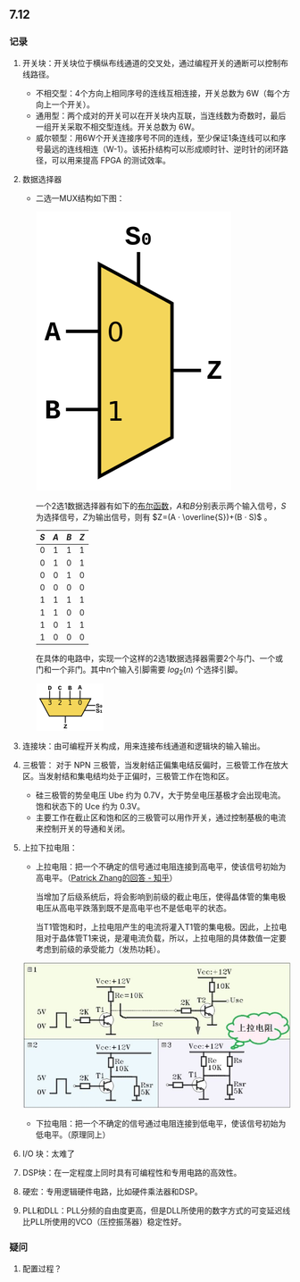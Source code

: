 ## 7.12

### 记录

1. 开关块：开关块位于横纵布线通道的交叉处，通过编程开关的通断可以控制布线路径。
   
    + 不相交型：4个方向上相同序号的连线互相连接，开关总数为 6W（每个方向上一个开关）。
    + 通用型：两个成对的开关可以在开关块内互联，当连线数为奇数时，最后一组开关采取不相交型连线。开关总数为 6W。
    + 威尔顿型：用6W个开关连接序号不同的连线，至少保证1条连线可以和序号最远的连线相连（W-1）。该拓扑结构可以形成顺时针、逆时针的闭环路径，可以用来提高 FPGA 的测试效率。
    
2. 数据选择器

    + 二选一MUX结构如下图：

      ![img](assets/350px-Multiplexer_2-to-1.svg-1563180054308.png)

      一个2选1数据选择器有如下的[布尔函数](https://zh.wikipedia.org/wiki/布尔函数)，$A$和$B$分别表示两个输入信号，$S$为选择信号，$Z$为输出信号，则有  $Z=(A · \overline{S})+(B · S)$ 。

      | $S$  | $A$  | $B$  | $Z$  |
      | :--: | :--: | :--: | :--: |
      |  0   |  1   |  1   |  1   |
      |  0   |  1   |  0   |  1   |
      |  0   |  0   |  1   |  0   |
      |  0   |  0   |  0   |  0   |
      |  1   |  1   |  1   |  1   |
      |  1   |  1   |  0   |  0   |
      |  1   |  0   |  1   |  1   |
      |  1   |  0   |  0   |  0   |

      在具体的电路中，实现一个这样的2选1数据选择器需要2个与门、一个或门和一个非门。其中n个输入引脚需要 $log_2(n)$ 个选择引脚。

      ![img](assets/120px-Multiplexer_4-to-1.svg.png)

3. 连接块：由可编程开关构成，用来连接布线通道和逻辑块的输入输出。

4. 三极管： 对于 NPN 三极管，当发射结正偏集电结反偏时，三极管工作在放大区。当发射结和集电结均处于正偏时，三极管工作在饱和区。

    + 硅三极管的势垒电压 Ube 约为 0.7V，大于势垒电压基极才会出现电流。饱和状态下的 Uce 约为 0.3V。
    + 主要工作在截止区和饱和区的三极管可以用作开关，通过控制基极的电流来控制开关的导通和关闭。

5. 上拉下拉电阻：

    + 上拉电阻：把一个不确定的信号通过电阻连接到高电平，使该信号初始为高电平。（[Patrick Zhang的回答 - 知乎](https://www.zhihu.com/question/23167435/answer/129511308)）

      当增加了后级系统后，将会影响到前级的截止电压，使得晶体管的集电极电压从高电平跌落到既不是高电平也不是低电平的状态。

      当T1管饱和时，上拉电阻产生的电流将灌入T1管的集电极。因此，上拉电阻对于晶体管T1来说，是灌电流负载，所以，上拉电阻的具体数值一定要考虑到前级的承受能力（发热功耗）。

    ![img](assets/v2-cb3f49e595d3cdad73d874e2bf541663_hd.jpg)

    + 下拉电阻：把一个不确定的信号通过电阻连接到低电平，使该信号初始为低电平。（原理同上）

6. I/O 块：太难了

7. DSP块：在一定程度上同时具有可编程性和专用电路的高效性。

8. 硬宏：专用逻辑硬件电路，比如硬件乘法器和DSP。

9. PLL和DLL：PLL分频的自由度更高，但是DLL所使用的数字方式的可变延迟线比PLL所使用的VCO（压控振荡器）稳定性好。

### 疑问

1. 配置过程？